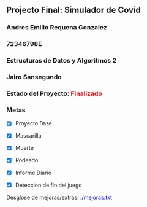 ## Projecto Final: Simulador de Covid


### Andres Emilio Requena Gonzalez
### 72346798E
### Estructuras de Datos y Algoritmos 2
### Jairo Sansegundo
### Estado del Proyecto: <span style="color:red;">Finalizado</span>
### Metas
- [x] Proyecto Base
- [x] Mascarilla
- [x] Muerte
- [x] Rodeado
- [x] Informe Diario
- [x] Deteccion de fin del juego


Desglose de mejoras/extras: <span style="color:blue;">./mejoras.txt</span>

